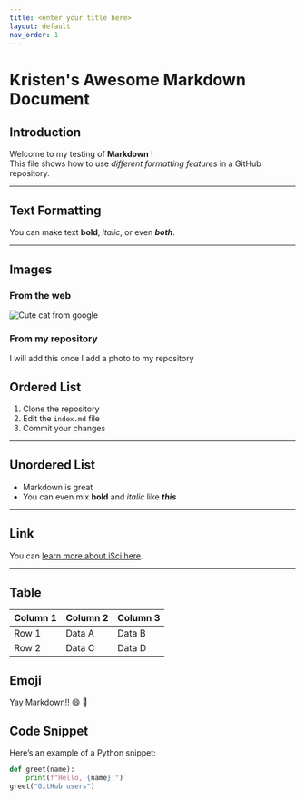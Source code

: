 ```yaml
---
title: <enter your title here>
layout: default
nav_order: 1
---
```



# Kristen's Awesome Markdown Document 

## Introduction
Welcome to my testing of **Markdown** !  
This file shows how to use *different formatting features* in a GitHub repository.

---

##  Text Formatting
You can make text **bold**, *italic*, or even **_both_**.  

---

##  Images
### From the web
![Cute cat from google](https://i.pinimg.com/originals/7f/b3/e0/7fb3e07f1c659d01da0a1a5c6132eb97.jpg)

### From my repository

I will add this once I add a photo to my repository 


## Ordered List
1. Clone the repository  
2. Edit the `index.md` file  
3. Commit your changes  


---

## Unordered List
- Markdown is great  
- You can even mix **bold** and *italic* like ***this***

---

##  Link
You can [learn more about iSci here](https://sis.mcmaster.ca/undergraduate/isci/).

---

##  Table
| Column 1 | Column 2 | Column 3 |
|-----------|-----------|-----------|
| Row 1     | Data A    | Data B    |
| Row 2     | Data C    | Data D    |

##  Emoji

Yay Markdown!! :smile: :tada:


## Code Snippet
Here’s an example of a Python snippet:

```python
def greet(name):
    print(f"Hello, {name}!")
greet("GitHub users") 


